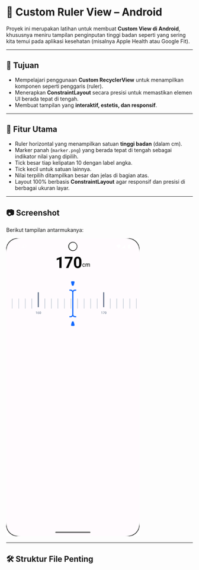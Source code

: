 # 📏 Custom Ruler View – Android

Proyek ini merupakan latihan untuk membuat **Custom View di Android**, khususnya meniru tampilan penginputan tinggi badan seperti yang sering kita temui pada aplikasi kesehatan (misalnya Apple Health atau Google Fit).

---

## 🎯 Tujuan

- Mempelajari penggunaan **Custom RecyclerView** untuk menampilkan komponen seperti penggaris (ruler).
- Menerapkan **ConstraintLayout** secara presisi untuk memastikan elemen UI berada tepat di tengah.
- Membuat tampilan yang **interaktif, estetis, dan responsif**.

---

## 🧱 Fitur Utama

- Ruler horizontal yang menampilkan satuan **tinggi badan** (dalam cm).
- Marker panah (`marker.png`) yang berada tepat di tengah sebagai indikator nilai yang dipilih.
- Tick besar tiap kelipatan 10 dengan label angka.
- Tick kecil untuk satuan lainnya.
- Nilai terpilih ditampilkan besar dan jelas di bagian atas.
- Layout 100% berbasis **ConstraintLayout** agar responsif dan presisi di berbagai ukuran layar.

---

## 📷 Screenshot

Berikut tampilan antarmukanya:

<img src="screenshots/img.png" width="360" alt="Custom Ruler View Screenshot" />

---

## 🛠 Struktur File Penting

